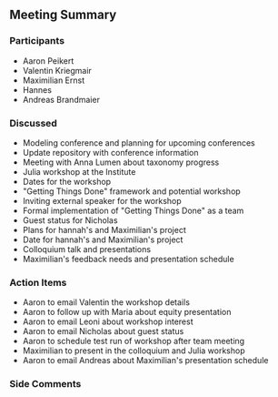 ## Meeting Summary

### Participants
- Aaron Peikert
- Valentin Kriegmair
- Maximilian Ernst
- Hannes
- Andreas Brandmaier

### Discussed
- Modeling conference and planning for upcoming conferences
- Update repository with conference information
- Meeting with Anna Lumen about taxonomy progress
- Julia workshop at the Institute
- Dates for the workshop
- "Getting Things Done" framework and potential workshop
- Inviting external speaker for the workshop
- Formal implementation of "Getting Things Done" as a team
- Guest status for Nicholas
- Plans for hannah's and Maximilian's project
- Date for hannah's and Maximilian's project
- Colloquium talk and presentations
- Maximilian's feedback needs and presentation schedule

### Action Items
- Aaron to email Valentin the workshop details
- Aaron to follow up with Maria about equity presentation
- Aaron to email Leoni about workshop interest
- Aaron to email Nicholas about guest status
- Aaron to schedule test run of workshop after team meeting
- Maximilian to present in the colloquium and Julia workshop
- Aaron to email Andreas about Maximilian's presentation schedule

### Side Comments